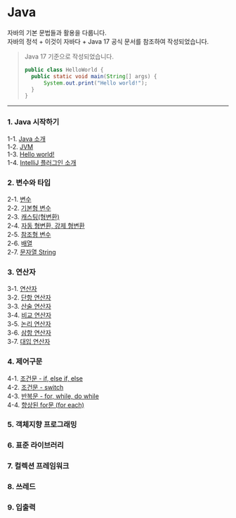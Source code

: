 # Java
자바의 기본 문법들과 활용을 다룹니다. <br/>
자바의 정석 + 이것이 자바다 + Java 17 공식 문서를 참조하여 작성되었습니다.

>Java 17 기준으로 작성되었습니다.
> ```java
> public class HelloWorld {
>   public static void main(String[] args) {
>       System.out.print("Hello world!");
>   }
> }
>```

<hr/>

### 1. Java 시작하기
1-1. [Java 소개]() <br/>
1-2. [JVM]() <br/>
1-3. [Hello world!]() <br/>
1-4. [IntelliJ 플러그인 소개](https://velog.io/@bami/IntelliJ-%ED%94%8C%EB%9F%AC%EA%B7%B8%EC%9D%B8) <br/>

### 2. 변수와 타입
2-1. [변수]() <br/>
2-2. [기본형 변수]() <br/>
2-3. [캐스팅(형변환)]() <br/>
2-4. [자동 형변환, 강제 형변환]() <br/>
2-5. [참조형 변수]() <br/>
2-6. [배열]() <br/>
2-7. [문자열 String]() <br/>

### 3. 연산자
3-1. [연산자]() <br/>
3-2. [단항 연산자]() <br/>
3-3. [산술 연산자]() <br/>
3-4. [비교 연산자]() <br/>
3-5. [논리 연산자]() <br/>
3-6. [삼항 연산자]() <br/>
3-7. [대입 연산자]() <br/>

### 4. 제어구문
4-1. [조건문 - if, else if, else]() <br/>
4-2. [조건문 - switch]() <br/>
4-3. [반복문 - for, while, do while]() <br/>
4-4. [향상된 for문 (for each)]() <br/>

### 5. 객체지향 프로그래밍

### 6. 표준 라이브러리

### 7. 컬렉션 프레임워크

### 8. 쓰레드

### 9. 입출력